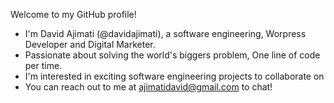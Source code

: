 Welcome to my GitHub profile! 
- I'm David Ajimati (@davidajimati), a software engineering, Worpress Developer and Digital Marketer.
- Passionate about solving the world's biggers problem, One line of code per time.
- I'm interested in exciting software engineering projects to collaborate on
- You can reach out to me at ajimatidavid@gmail.com to chat!
<!---
davidajimati/davidajimati is a ✨ special ✨ repository because its `README.md` (this file) appears on your GitHub profile.
You can click the Preview link to take a look at your changes.
--->
